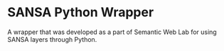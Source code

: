 # SANSA Python Wrapper

A wrapper that was developed as a part of Semantic Web Lab for using SANSA layers through Python.
